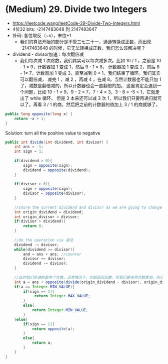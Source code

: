 # (Medium) 29. Divide two Integers
* https://leetcode.wang/leetCode-29-Divide-Two-Integers.html   
* 4位32 bits: -2147483648 到 2147483647   
* 补码: 各位取反（~x），末位+1
  * 我们的算法开始的部分是不管三七二十一，通通转换成正数，而出现 -2147483648 的时候，它无法转换成正数，我们怎么该解决呢？   
* dividend - divisor加速：每次翻倍减
  * 我们每次减 1 次除数，我们其实可以每次减多次。比如 10 / 1 ，之前是 10 - 1 = 9，计数器加 1 变成 1，然后 9 - 1 = 8，
  计数器加 1 变成 2，然后 8 - 1= 7，计数器加 1 变成 3，直至减到 0 < 1，我们结束了循环。我们其实可以翻倍减， 
  减完 1 ，减 2 ，再减 4 ，在减 8，当然计数器也不能只加 1 了，减数是翻倍减的，所以计数器也会一直翻倍的加。
  这里肯定会遇到一个问题，比如 10 - 1 = 9，9 - 2 = 7，7 - 4 = 3，3 - 8 = -5 < 1，它就走出了 while 循环。
  但是 3 本来还可以减 3 次 1，所以我们只要再递归就可以了。再看 3 / 1 的商，然后把之前的计数器的值加上 3 / 1 的商就够了。
```Java
public long opposite(long x) {
    return ~x + 1;
}
```
Solution: turn all the positive value to negative   
```Java
public int divide(int dividend, int divisor) {
    int ans = -1;
    int sign = 1;
    
    if(dividend > 0){
        sign = opposite(sign);
        dividend = opposite(dividend);
    }
    
    if(divisor > 0){
        sign = opposite(sign);
        divisor = opposite(divisor);
    }
    
    //store the current dividend and divisor as we are going to change them in the while loop
    int origin_dividend = dividend;
    int origin_divisor = divisor;
    if(divisor > dividend){
        return 0;
    }
    
    //do the operation via 减法
    dividend -= divisor;
    while(dividend >= divisor){
        and = ans + ans; //counter
        divisor += divisor;
        dividend -= divisor;
    }
    
    //此时我们传进的是两个负数，正常情况下，它就返回正数，但我们是在用负数累加，所以要取相反数
    int a = ans + opposite(divide(origin_dividend - divisor), origin_divisor);
    if(a == Integer.MIN_VALUE){
        if(sign == 1){
             return Integer.MAX_VALUE;
        }
        else{
            return Integer.MIN_VALUE;
        }
    }else{
        if(sign == 1){
            return opposite(a);
        }
        else{
            return a;
        }
    }
}
```

